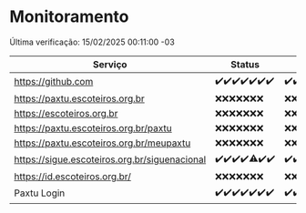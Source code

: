 # Monitoramento

Última verificação: 15/02/2025 00:11:00 -03

|Serviço|Status|Últimas 24h|
|---|---|---|
|https://github.com|<span title="2025-02-08: OK=23">✔️</span><span title="2025-02-09: OK=23">✔️</span><span title="2025-02-10: OK=23">✔️</span><span title="2025-02-11: OK=23">✔️</span><span title="2025-02-12: OK=23">✔️</span><span title="2025-02-13: OK=23">✔️</span><span title="2025-02-14: OK=2">✔️</span>|<span title="14/02/2025 00:12:00 -03 : 200">✔️</span><span title="14/02/2025 01:10:00 -03 : 200">✔️</span><span title="14/02/2025 02:08:00 -03 : 200">✔️</span><span title="14/02/2025 03:11:00 -03 : 200">✔️</span><span title="14/02/2025 04:08:00 -03 : 200">✔️</span><span title="14/02/2025 05:11:00 -03 : 200">✔️</span><span title="14/02/2025 06:08:00 -03 : 200">✔️</span><span title="14/02/2025 07:08:00 -03 : 200">✔️</span><span title="14/02/2025 08:06:00 -03 : 200">✔️</span><span title="14/02/2025 09:14:00 -03 : 200">✔️</span><span title="14/02/2025 10:16:00 -03 : 200">✔️</span><span title="14/02/2025 11:07:00 -03 : 200">✔️</span><span title="14/02/2025 12:08:00 -03 : 200">✔️</span><span title="14/02/2025 13:09:00 -03 : 200">✔️</span><span title="14/02/2025 14:07:00 -03 : 200">✔️</span><span title="14/02/2025 15:11:00 -03 : 200">✔️</span><span title="14/02/2025 16:06:00 -03 : 200">✔️</span><span title="14/02/2025 17:08:00 -03 : 200">✔️</span><span title="14/02/2025 18:07:00 -03 : 200">✔️</span><span title="14/02/2025 19:07:00 -03 : 200">✔️</span><span title="14/02/2025 20:07:00 -03 : 200">✔️</span><span title="14/02/2025 21:39:00 -03 : 200">✔️</span><span title="14/02/2025 23:08:00 -03 : 200">✔️</span><span title="15/02/2025 00:11:00 -03 : 200">✔️</span>|
|https://paxtu.escoteiros.org.br|<span title="2025-02-08: Falhas=23">❌</span><span title="2025-02-09: Falhas=23">❌</span><span title="2025-02-10: Falhas=23">❌</span><span title="2025-02-11: Falhas=23">❌</span><span title="2025-02-12: Falhas=23">❌</span><span title="2025-02-13: Falhas=23">❌</span><span title="2025-02-14: Falhas=2">❌</span>|<span title="14/02/2025 00:12:00 -03 : 403">❌</span><span title="14/02/2025 01:10:00 -03 : 403">❌</span><span title="14/02/2025 02:08:00 -03 : 403">❌</span><span title="14/02/2025 03:11:00 -03 : 403">❌</span><span title="14/02/2025 04:08:00 -03 : 403">❌</span><span title="14/02/2025 05:11:00 -03 : 403">❌</span><span title="14/02/2025 06:08:00 -03 : 403">❌</span><span title="14/02/2025 07:08:00 -03 : 403">❌</span><span title="14/02/2025 08:06:00 -03 : 403">❌</span><span title="14/02/2025 09:14:00 -03 : 403">❌</span><span title="14/02/2025 10:16:00 -03 : 403">❌</span><span title="14/02/2025 11:07:00 -03 : 403">❌</span><span title="14/02/2025 12:08:00 -03 : 403">❌</span><span title="14/02/2025 13:09:00 -03 : 403">❌</span><span title="14/02/2025 14:07:00 -03 : 403">❌</span><span title="14/02/2025 15:11:00 -03 : 403">❌</span><span title="14/02/2025 16:06:00 -03 : 403">❌</span><span title="14/02/2025 17:08:00 -03 : 403">❌</span><span title="14/02/2025 18:07:00 -03 : 403">❌</span><span title="14/02/2025 19:07:00 -03 : 403">❌</span><span title="14/02/2025 20:07:00 -03 : 403">❌</span><span title="14/02/2025 21:39:00 -03 : 403">❌</span><span title="14/02/2025 23:08:00 -03 : 403">❌</span><span title="15/02/2025 00:11:00 -03 : 403">❌</span>|
|https://escoteiros.org.br|<span title="2025-02-08: Falhas=23">❌</span><span title="2025-02-09: Falhas=23">❌</span><span title="2025-02-10: Falhas=23">❌</span><span title="2025-02-11: Falhas=23">❌</span><span title="2025-02-12: Falhas=23">❌</span><span title="2025-02-13: Falhas=23">❌</span><span title="2025-02-14: Falhas=2">❌</span>|<span title="14/02/2025 00:12:00 -03 : 403">❌</span><span title="14/02/2025 01:10:00 -03 : 403">❌</span><span title="14/02/2025 02:08:00 -03 : 403">❌</span><span title="14/02/2025 03:11:00 -03 : 403">❌</span><span title="14/02/2025 04:08:00 -03 : 403">❌</span><span title="14/02/2025 05:11:00 -03 : 403">❌</span><span title="14/02/2025 06:08:00 -03 : 403">❌</span><span title="14/02/2025 07:08:00 -03 : 403">❌</span><span title="14/02/2025 08:06:00 -03 : 403">❌</span><span title="14/02/2025 09:14:00 -03 : 403">❌</span><span title="14/02/2025 10:16:00 -03 : 403">❌</span><span title="14/02/2025 11:07:00 -03 : 403">❌</span><span title="14/02/2025 12:08:00 -03 : 403">❌</span><span title="14/02/2025 13:09:00 -03 : 403">❌</span><span title="14/02/2025 14:07:00 -03 : 403">❌</span><span title="14/02/2025 15:11:00 -03 : 403">❌</span><span title="14/02/2025 16:06:00 -03 : 403">❌</span><span title="14/02/2025 17:08:00 -03 : 403">❌</span><span title="14/02/2025 18:07:00 -03 : 403">❌</span><span title="14/02/2025 19:07:00 -03 : 403">❌</span><span title="14/02/2025 20:07:00 -03 : 403">❌</span><span title="14/02/2025 21:39:00 -03 : 403">❌</span><span title="14/02/2025 23:08:00 -03 : 403">❌</span><span title="15/02/2025 00:11:00 -03 : 403">❌</span>|
|https://paxtu.escoteiros.org.br/paxtu|<span title="2025-02-08: Falhas=23">❌</span><span title="2025-02-09: Falhas=23">❌</span><span title="2025-02-10: Falhas=23">❌</span><span title="2025-02-11: Falhas=23">❌</span><span title="2025-02-12: Falhas=23">❌</span><span title="2025-02-13: Falhas=23">❌</span><span title="2025-02-14: Falhas=2">❌</span>|<span title="14/02/2025 00:12:00 -03 : 403">❌</span><span title="14/02/2025 01:10:00 -03 : 403">❌</span><span title="14/02/2025 02:08:00 -03 : 403">❌</span><span title="14/02/2025 03:11:00 -03 : 403">❌</span><span title="14/02/2025 04:08:00 -03 : 403">❌</span><span title="14/02/2025 05:11:00 -03 : 403">❌</span><span title="14/02/2025 06:08:00 -03 : 403">❌</span><span title="14/02/2025 07:08:00 -03 : 403">❌</span><span title="14/02/2025 08:06:00 -03 : 403">❌</span><span title="14/02/2025 09:14:00 -03 : 403">❌</span><span title="14/02/2025 10:16:00 -03 : 403">❌</span><span title="14/02/2025 11:07:00 -03 : 403">❌</span><span title="14/02/2025 12:08:00 -03 : 403">❌</span><span title="14/02/2025 13:09:00 -03 : 403">❌</span><span title="14/02/2025 14:07:00 -03 : 403">❌</span><span title="14/02/2025 15:11:00 -03 : 403">❌</span><span title="14/02/2025 16:06:00 -03 : 403">❌</span><span title="14/02/2025 17:08:00 -03 : 403">❌</span><span title="14/02/2025 18:07:00 -03 : 403">❌</span><span title="14/02/2025 19:07:00 -03 : 403">❌</span><span title="14/02/2025 20:07:00 -03 : 403">❌</span><span title="14/02/2025 21:39:00 -03 : 403">❌</span><span title="14/02/2025 23:08:00 -03 : 403">❌</span><span title="15/02/2025 00:11:00 -03 : 403">❌</span>|
|https://paxtu.escoteiros.org.br/meupaxtu|<span title="2025-02-08: Falhas=23">❌</span><span title="2025-02-09: Falhas=23">❌</span><span title="2025-02-10: Falhas=23">❌</span><span title="2025-02-11: Falhas=23">❌</span><span title="2025-02-12: Falhas=23">❌</span><span title="2025-02-13: Falhas=23">❌</span><span title="2025-02-14: Falhas=2">❌</span>|<span title="14/02/2025 00:12:00 -03 : 403">❌</span><span title="14/02/2025 01:10:00 -03 : 403">❌</span><span title="14/02/2025 02:08:00 -03 : 403">❌</span><span title="14/02/2025 03:11:00 -03 : 403">❌</span><span title="14/02/2025 04:08:00 -03 : 403">❌</span><span title="14/02/2025 05:11:00 -03 : 403">❌</span><span title="14/02/2025 06:08:00 -03 : 403">❌</span><span title="14/02/2025 07:08:00 -03 : 403">❌</span><span title="14/02/2025 08:06:00 -03 : 403">❌</span><span title="14/02/2025 09:14:00 -03 : 403">❌</span><span title="14/02/2025 10:16:00 -03 : 403">❌</span><span title="14/02/2025 11:07:00 -03 : 403">❌</span><span title="14/02/2025 12:08:00 -03 : 403">❌</span><span title="14/02/2025 13:09:00 -03 : 403">❌</span><span title="14/02/2025 14:07:00 -03 : 403">❌</span><span title="14/02/2025 15:11:00 -03 : 403">❌</span><span title="14/02/2025 16:06:00 -03 : 403">❌</span><span title="14/02/2025 17:08:00 -03 : 403">❌</span><span title="14/02/2025 18:07:00 -03 : 403">❌</span><span title="14/02/2025 19:07:00 -03 : 403">❌</span><span title="14/02/2025 20:07:00 -03 : 403">❌</span><span title="14/02/2025 21:39:00 -03 : 403">❌</span><span title="14/02/2025 23:08:00 -03 : 403">❌</span><span title="15/02/2025 00:11:00 -03 : 403">❌</span>|
|https://sigue.escoteiros.org.br/siguenacional|<span title="2025-02-08: OK=23">✔️</span><span title="2025-02-09: OK=23">✔️</span><span title="2025-02-10: OK=23">✔️</span><span title="2025-02-11: OK=23">✔️</span><span title="2025-02-12: OK=22, Falhas=1">⚠️</span><span title="2025-02-13: OK=23">✔️</span><span title="2025-02-14: OK=2">✔️</span>|<span title="14/02/2025 00:12:00 -03 : 200">✔️</span><span title="14/02/2025 01:10:00 -03 : 200">✔️</span><span title="14/02/2025 02:08:00 -03 : 200">✔️</span><span title="14/02/2025 03:11:00 -03 : 200">✔️</span><span title="14/02/2025 04:08:00 -03 : 200">✔️</span><span title="14/02/2025 05:11:00 -03 : 200">✔️</span><span title="14/02/2025 06:08:00 -03 : 200">✔️</span><span title="14/02/2025 07:08:00 -03 : 200">✔️</span><span title="14/02/2025 08:06:00 -03 : 200">✔️</span><span title="14/02/2025 09:14:00 -03 : 200">✔️</span><span title="14/02/2025 10:16:00 -03 : 200">✔️</span><span title="14/02/2025 11:07:00 -03 : 200">✔️</span><span title="14/02/2025 12:08:00 -03 : 200">✔️</span><span title="14/02/2025 13:09:00 -03 : 200">✔️</span><span title="14/02/2025 14:07:00 -03 : 200">✔️</span><span title="14/02/2025 15:11:00 -03 : 200">✔️</span><span title="14/02/2025 16:06:00 -03 : 200">✔️</span><span title="14/02/2025 17:08:00 -03 : 200">✔️</span><span title="14/02/2025 18:07:00 -03 : 200">✔️</span><span title="14/02/2025 19:07:00 -03 : 200">✔️</span><span title="14/02/2025 20:07:00 -03 : 200">✔️</span><span title="14/02/2025 21:39:00 -03 : 200">✔️</span><span title="14/02/2025 23:08:00 -03 : 200">✔️</span><span title="15/02/2025 00:11:00 -03 : 200">✔️</span>|
|https://id.escoteiros.org.br/|<span title="2025-02-08: Falhas=23">❌</span><span title="2025-02-09: Falhas=23">❌</span><span title="2025-02-10: Falhas=23">❌</span><span title="2025-02-11: Falhas=23">❌</span><span title="2025-02-12: Falhas=23">❌</span><span title="2025-02-13: Falhas=23">❌</span><span title="2025-02-14: Falhas=2">❌</span>|<span title="14/02/2025 00:12:00 -03 : 403">❌</span><span title="14/02/2025 01:10:00 -03 : 403">❌</span><span title="14/02/2025 02:08:00 -03 : 403">❌</span><span title="14/02/2025 03:11:00 -03 : 403">❌</span><span title="14/02/2025 04:08:00 -03 : 403">❌</span><span title="14/02/2025 05:11:00 -03 : 403">❌</span><span title="14/02/2025 06:08:00 -03 : 403">❌</span><span title="14/02/2025 07:08:00 -03 : 403">❌</span><span title="14/02/2025 08:06:00 -03 : 403">❌</span><span title="14/02/2025 09:14:00 -03 : 403">❌</span><span title="14/02/2025 10:16:00 -03 : 403">❌</span><span title="14/02/2025 11:07:00 -03 : 403">❌</span><span title="14/02/2025 12:08:00 -03 : 403">❌</span><span title="14/02/2025 13:09:00 -03 : 403">❌</span><span title="14/02/2025 14:07:00 -03 : 403">❌</span><span title="14/02/2025 15:11:00 -03 : 403">❌</span><span title="14/02/2025 16:06:00 -03 : 403">❌</span><span title="14/02/2025 17:08:00 -03 : 403">❌</span><span title="14/02/2025 18:07:00 -03 : 403">❌</span><span title="14/02/2025 19:07:00 -03 : 403">❌</span><span title="14/02/2025 20:07:00 -03 : 403">❌</span><span title="14/02/2025 21:39:00 -03 : 403">❌</span><span title="14/02/2025 23:08:00 -03 : 403">❌</span><span title="15/02/2025 00:11:00 -03 : 403">❌</span>|
|Paxtu Login|<span title="2025-02-08: OK=23">✔️</span><span title="2025-02-09: OK=23">✔️</span><span title="2025-02-10: OK=23">✔️</span><span title="2025-02-11: OK=23">✔️</span><span title="2025-02-12: OK=23">✔️</span><span title="2025-02-13: OK=23">✔️</span><span title="2025-02-14: OK=2">✔️</span>|<span title="14/02/2025 00:12:00 -03 : 200">✔️</span><span title="14/02/2025 01:10:00 -03 : 200">✔️</span><span title="14/02/2025 02:08:00 -03 : 200">✔️</span><span title="14/02/2025 03:11:00 -03 : 200">✔️</span><span title="14/02/2025 04:08:00 -03 : 200">✔️</span><span title="14/02/2025 05:11:00 -03 : 200">✔️</span><span title="14/02/2025 06:08:00 -03 : 200">✔️</span><span title="14/02/2025 07:08:00 -03 : 200">✔️</span><span title="14/02/2025 08:06:00 -03 : 200">✔️</span><span title="14/02/2025 09:14:00 -03 : 200">✔️</span><span title="14/02/2025 10:16:00 -03 : 200">✔️</span><span title="14/02/2025 11:07:00 -03 : 200">✔️</span><span title="14/02/2025 12:08:00 -03 : 200">✔️</span><span title="14/02/2025 13:09:00 -03 : 200">✔️</span><span title="14/02/2025 14:07:00 -03 : 200">✔️</span><span title="14/02/2025 15:11:00 -03 : 200">✔️</span><span title="14/02/2025 16:06:00 -03 : 200">✔️</span><span title="14/02/2025 17:08:00 -03 : 200">✔️</span><span title="14/02/2025 18:07:00 -03 : 200">✔️</span><span title="14/02/2025 19:07:00 -03 : 200">✔️</span><span title="14/02/2025 20:07:00 -03 : 200">✔️</span><span title="14/02/2025 21:39:00 -03 : 200">✔️</span><span title="14/02/2025 23:08:00 -03 : 200">✔️</span><span title="15/02/2025 00:11:00 -03 : 200">✔️</span>|
